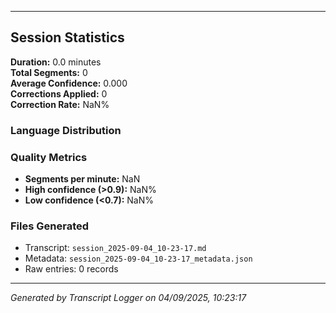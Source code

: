 

---

## Session Statistics

**Duration:** 0.0 minutes  
**Total Segments:** 0  
**Average Confidence:** 0.000  
**Corrections Applied:** 0  
**Correction Rate:** NaN%

### Language Distribution


### Quality Metrics
- **Segments per minute:** NaN
- **High confidence (>0.9):** NaN%
- **Low confidence (<0.7):** NaN%

### Files Generated
- Transcript: `session_2025-09-04_10-23-17.md`
- Metadata: `session_2025-09-04_10-23-17_metadata.json`
- Raw entries: 0 records

---
*Generated by Transcript Logger on 04/09/2025, 10:23:17*
